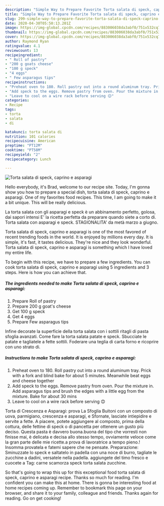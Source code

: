 ```yaml
---
description: "Simple Way to Prepare Favorite Torta salata di speck, caprino e asparagi"
title: "Simple Way to Prepare Favorite Torta salata di speck, caprino e asparagi"
slug: 299-simple-way-to-prepare-favorite-torta-salata-di-speck-caprino-e-asparagi
date: 2020-04-30T05:50:13.201Z
image: https://img-global.cpcdn.com/recipes/883006038da3abf0/751x532cq70/torta-salata-di-speck-caprino-e-asparagi-recipe-main-photo.jpg
thumbnail: https://img-global.cpcdn.com/recipes/883006038da3abf0/751x532cq70/torta-salata-di-speck-caprino-e-asparagi-recipe-main-photo.jpg
cover: https://img-global.cpcdn.com/recipes/883006038da3abf0/751x532cq70/torta-salata-di-speck-caprino-e-asparagi-recipe-main-photo.jpg
author: Raymond Ryan
ratingvalue: 4.1
reviewcount: 13
recipeingredient:
- " Roll of pastry"
- "200 g goats cheese"
- "100 g speck"
- "4 eggs"
- " Few asparagus tips"
recipeinstructions:
- "Preheat oven to 180. Roll pastry out into a round aluminum tray. Prick with a fork and blind bake for about 5 minutes. Meanwhile beat eggs and cheese together"
- "Add speck to the eggs. Remove pastry from oven. Pour the mixture in. Add asparagus tips and brush the edges with a little egg from the mixture. Bake for about 30 mins"
- "Leave to cool on a wire rack before serving 😊"
categories:
- Recipe
tags:
- torta
- salata
- di

katakunci: torta salata di 
nutrition: 101 calories
recipecuisine: American
preptime: "PT12M"
cooktime: "PT58M"
recipeyield: "2"
recipecategory: Lunch

---
```



![Torta salata di speck, caprino e asparagi](https://img-global.cpcdn.com/recipes/883006038da3abf0/751x532cq70/torta-salata-di-speck-caprino-e-asparagi-recipe-main-photo.jpg)

Hello everybody, it's Brad, welcome to our recipe site. Today, I'm gonna show you how to prepare a special dish, torta salata di speck, caprino e asparagi. One of my favorites food recipes. This time, I am going to make it a bit unique. This will be really delicious.

La torta salata con gli asparagi e speck è un abbinamento perfetto, golosa, dai sapori intensi E&#39; la ricetta perfetta da preparare quando siete a corto di. Torta salata con asparagi e speck. STAGIONALITA&#39; da metà marzo a giugno.

Torta salata di speck, caprino e asparagi is one of the most favored of recent trending foods in the world. It is enjoyed by millions every day. It is simple, it's fast, it tastes delicious. They're nice and they look wonderful. Torta salata di speck, caprino e asparagi is something which I have loved my entire life.


To begin with this recipe, we have to prepare a few ingredients. You can cook torta salata di speck, caprino e asparagi using 5 ingredients and 3 steps. Here is how you can achieve that.

<!--inarticleads1-->

##### The ingredients needed to make Torta salata di speck, caprino e asparagi:

1. Prepare  Roll of pastry
1. Prepare 200 g goat&#39;s cheese
1. Get 100 g speck
1. Get 4 eggs
1. Prepare  Few asparagus tips


Infine decorate la superficie della torta salata con i sottili ritagli di pasta sfoglia avanzati. Come fare la torta salata patate e speck. Sbucciate le patate e tagliatele a fette sottili. Foderare una teglia di carta forno e ricoprire con uno strato di. 

<!--inarticleads2-->

##### Instructions to make Torta salata di speck, caprino e asparagi:

1. Preheat oven to 180. Roll pastry out into a round aluminum tray. Prick with a fork and blind bake for about 5 minutes. Meanwhile beat eggs and cheese together
1. Add speck to the eggs. Remove pastry from oven. Pour the mixture in. Add asparagus tips and brush the edges with a little egg from the mixture. Bake for about 30 mins
1. Leave to cool on a wire rack before serving 😊


Torta di Crescenza e Asparagi: prova La Sfoglia Buitoni con un composto di uova, parmigiano, crescenza e asparagi, e Sfornate, lasciate intiepidire e servite a fette. A piacere, potete aggiungere al composto, prima della cottura, delle fettine di speck o di pancetta per ottenere un gusto più deciso. Questa pasta è davvero buona.buona del tipo che vorresti non finisse mai, è delicata e decisa allo stesso tempo, ovviamente veloce come la gran parte delle mie ricette.a prova di lavoratrice a tempo pieno.! Insomma provatela e fatemi sapere che ne pensate. Preparazione: Sminuzzate lo speck e saltatelo in padella con una noce di burro, tagliate le zucchine a dadini, versatele nella padella. aggiungete del timo fresco e cuocete a Tag: carne scamorza speck torta salata zucchine. 

So that's going to wrap this up for this exceptional food torta salata di speck, caprino e asparagi recipe. Thanks so much for reading. I'm confident you can make this at home. There is gonna be interesting food at home recipes coming up. Remember to bookmark this page on your browser, and share it to your family, colleague and friends. Thanks again for reading. Go on get cooking!
